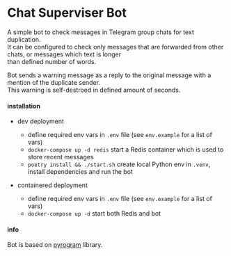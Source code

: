 Chat Superviser Bot
================

A simple bot to check messages in Telegram group chats for text duplication.  
It can be configured to check only messages that are forwarded from other chats, or messages which text is longer  
than defined number of words.

Bot sends a warning message as a reply to the original message with a mention of the duplicate sender.  
This warning is self-destroed in defined amount of seconds.

#### installation
* dev deployment
  - define required env vars in `.env` file (see `env.example` for a list of vars)
  - `docker-compose up -d redis` start a Redis container which is used to store recent messages
  - `poetry install && ./start.sh` create local Python env in `.venv`, install dependencies and run the bot

* containered deployment
  - define required env vars in `.env` file (see `env.example` for a list of vars)
  - `docker-compose up -d` start both Redis and bot

#### info
Bot is based on [pyrogram](https://pyrogram.org/) library.
